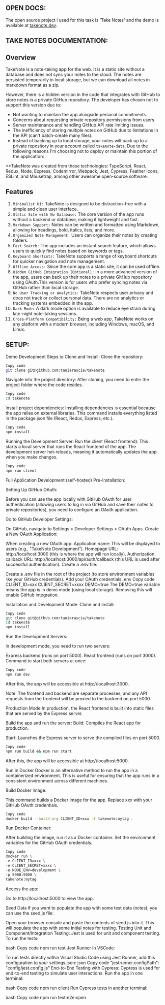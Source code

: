 ## OPEN DOCS:
The open source project I used for this task is 'Take Notes' and the demo is available at [takenote.dev](https://takenote.dev).

## TAKE NOTES DOCUMENTATION:

## Overview
TakeNote is a note-taking app for the web. It is a static site without a database and does not sync your notes to the cloud. The notes are persisted temporarily in local storage, but we can download all notes in markdown format as a zip.

However, there is a hidden version in the code that integrates with GitHub to store notes in a private GitHub repository. The developer has chosen not to support this version due to:

- Not wanting to maintain the app alongside personal commitments.
- Concerns about requesting private repository permissions from users.
- Server maintenance and handling GitHub API rate limiting issues.
- The inefficiency of storing multiple notes on GitHub due to limitations in the API (can't batch-create many files).
- Instead of backing up to local storage, your notes will back up to a private repository in your account called `takenote-data`. Due to the        following reasons I'm choosing not to deploy or maintain this portion of the application:

**TakeNote was created from these technologies: 
TypeScript, React, Redux, Node, Express, Codemirror, Webpack, Jest, Cypress, Feather Icons, ESLint, and Mousetrap, among other awesome open-source software.


## Features

1. `Minimalist UI:` TakeNote is designed to be distraction-free with a simple and clean user interface.
2. `Static Site with No Database:` The core version of the app runs without a backend or database, making it lightweight and fast. 
3. `Markdown Support:` Notes can be written and formatted using Markdown, allowing for headings, bold, italics, lists, and more.
4. `Organized Note Management:` Users can organize their notes by creating folders.
5. `Fast Search:` The app includes an instant search feature, which allows users to quickly find notes based on keywords or tags.
6. `Keyboard Shortcuts:` TakeNote supports a range of keyboard shortcuts for quicker navigation and note management.
7. `Offline Access:` Since the core app is a static site, it can be used offline. 
9. `Hidden GitHub Integration (Optional):` In a more advanced version of the app, users can back up their notes to a private GitHub repository using OAuth.This version is for users who prefer syncing notes via GitHub rather than local storage.
10. `No User Tracking or Analytics:` TakeNote respects user privacy and does not track or collect personal data. There are no analytics or tracking systems embedded in the app.
11. `Dark Mode:` A dark mode option is available to reduce eye strain during late-night note-taking sessions.
12. `Cross-Platform Compatibility:` Being a web app, TakeNote works on any platform with a modern browser, including Windows, macOS, and Linux.

## SETUP:

Demo Development
Steps to Clone and Install:
Clone the repository:

```bash
Copy code
git clone git@github.com:taniarascia/takenote
```
Navigate into the project directory:
After cloning, you need to enter the project folder where the code resides.

 ``` bash
Copy code
cd takenote
```

Install project dependencies:
Installing dependencies is essential because the app relies on external libraries. This command installs everything listed in the package.json file (React, Redux, Express, etc.).

```bash
Copy code
npm install
```

Running the Development Server:
Run the client (React frontend):
This starts a local server that runs the React frontend of the app. The development server hot-reloads, meaning it automatically updates the app when you make changes.

```bash
Copy code
npm run client
```

Full Application Development (self-hosted)
Pre-Installation:

Setting Up GitHub OAuth:

Before you can use the app locally with GitHub OAuth for user authentication (allowing users to log in via GitHub and save their notes to private repositories), you need to configure an OAuth application.

Go to GitHub Developer Settings:

On GitHub, navigate to Settings > Developer Settings > OAuth Apps.
Create a New OAuth Application:

When creating a new OAuth app:
Application name: This will be displayed to users (e.g., "TakeNote Development").
Homepage URL: http://localhost:3000 (this is where the app will run locally).
Authorization callback URL: http://localhost:3000/api/auth/callback (this URL is used after successful authentication).
Create a .env file:

Create a .env file in the root of the project (to store environment variables like your GitHub credentials).
Add your OAuth credentials:
env
Copy code
CLIENT_ID=xxx
CLIENT_SECRET=xxxx
DEMO=true
The DEMO=true variable means the app is in demo mode (using local storage). Removing this will enable GitHub integration.

Installation and Development Mode:
Clone and Install:

```bash
Copy code
git clone git@github.com:taniarascia/takenote
cd takenote
npm install
```

Run the Development Servers:

In development mode, you need to run two servers:

Express backend (runs on port 5000).
React frontend (runs on port 3000).
Command to start both servers at once:

```bash
Copy code
npm run dev
```
After this, the app will be accessible at http://localhost:3000.

Note: The frontend and backend are separate processes, and any API requests from the frontend will be proxied to the backend on port 5000.

Production Mode
In production, the React frontend is built into static files that are served by the Express server.

Build the app and run the server:
Build: Compiles the React app for production.

Start: Launches the Express server to serve the compiled files on port 5000.


```bash
Copy code
npm run build && npm run start
```

After this, the app will be accessible at http://localhost:5000.

Run in Docker
Docker is an alternative method to run the app in a containerized environment. This is useful for ensuring that the app runs in a consistent environment across different machines.

Build Docker Image:

This command builds a Docker image for the app.
Replace xxx with your GitHub OAuth credentials.

```bash
Copy code
docker build --build-arg CLIENT_ID=xxx -t takenote:mytag .
```
Run Docker Container:

After building the image, run it as a Docker container. Set the environment variables for the GitHub OAuth credentials.

```bash
Copy code
docker run \
-e CLIENT_ID=xxx \
-e CLIENT_SECRET=xxxx \
-e NODE_ENV=development \
-p 5000:5000 \
takenote:mytag
```

Access the app:

Go to http://localhost:5000 to view the app.

Seed Data
If you want to populate the app with some test data (notes), you can use the seed.js file:

Open your browser console and paste the contents of seed.js into it. This will populate the app with some initial notes for testing.
Testing
Unit and Component/Integration Testing:
Jest is used for unit and component testing. To run the tests:

bash
Copy code
npm run test
Jest Runner in VSCode:

To run tests directly within Visual Studio Code using Jest Runner, add this configuration to your settings.json:
json
Copy code
"jestrunner.configPath": "config/jest.config.js"
End-to-End Testing with Cypress:
Cypress is used for end-to-end testing to simulate user interactions.
Run the app in one terminal:

bash
Copy code
npm run client
Run Cypress tests in another terminal:

bash
Copy code
npm run test:e2e:open


